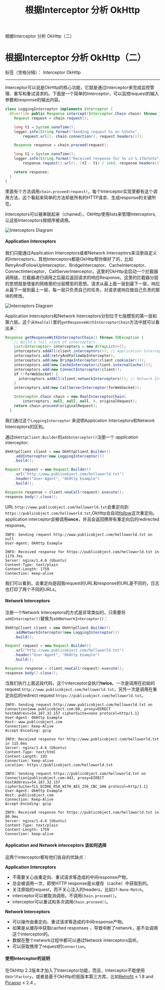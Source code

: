 ﻿---
layout: post
title: 根据Interceptor 分析 OkHttp
categories: Interceptor
description: 根据Interceptor 分析 OkHttp。
keywords: Interceptor, OkHttp
---

根据Interceptor 分析 OkHttp（二）

# 根据Interceptor 分析 OkHttp（二）

标签（空格分隔）： Interceptor OkHttp

---

Interceptor可以说是OkHttp的核心功能，它就是通过Interceptor来完成监控管理、重写和重试请求的。下面是一个简单的Interceptor，可以监控request的输入参数和response的输出内容。

```java
class LoggingInterceptor implements Interceptor {
  @Override public Response intercept(Interceptor.Chain chain) throws IOException {
    Request request = chain.request();

    long t1 = System.nanoTime();
    logger.info(String.format("Sending request %s on %s%n%s",
        request.url(), chain.connection(), request.headers()));

    Response response = chain.proceed(request);

    long t2 = System.nanoTime();
    logger.info(String.format("Received response for %s in %.1fms%n%s",
        response.request().url(), (t2 - t1) / 1e6d, response.headers()));

    return response;
  }
}
```

里面有个方法调用`chain.proceed(request)`，每个Interceptor实现里都有这个调用方法，这个看起来简单的方法却是所有的HTTP请求、生成response的关键所在。

Interceptors可以被串联起来（chained）。OkHttp使用lists来管理Interceptors,让这些Interceptors按顺序被调用。

![Interceptors Diagram](https://raw.githubusercontent.com/wiki/square/okhttp/interceptors@2x.png)

#### Application Interceptors

我们只能通过Application Interceptors或者Network Interceptors来注册自定义的Interceptors，其他Interceptors都是OkHttp帮你做好了的，比如RetryAndFollowUpInterceptor、BridgeInterceptor、CacheInterceptor、ConnectInterceptor、CallServerInterceptor。这里的OkHttp会启动一个拦截器调用链，拦截器递归调用之后最后返回请求的响应Response。这里的拦截器分层的思想就是借鉴的网络里的分层模型的思想。请求从最上面一层到最下一层，响应从最下一层到最上一层，每一层只负责自己的任务，对请求或响应做自己负责的那块的修改。

![Interceptors Diagram](https://ww4.sinaimg.cn/large/006tNbRwly1fdb4w7y0h0j30o90jignd.jpg)

Application Interceptors和Network Interceptors分别位于七层模型的第一层和第六层。这个从`RealCall`里的`getResponseWithInterceptorChain`方法中就可以看出来：

```java
Response getResponseWithInterceptorChain() throws IOException {
    // Build a full stack of interceptors.
    List<Interceptor> interceptors = new ArrayList<>();
    interceptors.addAll(client.interceptors()); // Application Interceptors
    interceptors.add(retryAndFollowUpInterceptor);
    interceptors.add(new BridgeInterceptor(client.cookieJar()));
    interceptors.add(new CacheInterceptor(client.internalCache()));
    interceptors.add(new ConnectInterceptor(client));
    if (!forWebSocket) {
      interceptors.addAll(client.networkInterceptors()); // Network Interceptors
    }
    interceptors.add(new CallServerInterceptor(forWebSocket));

    Interceptor.Chain chain = new RealInterceptorChain(
        interceptors, null, null, null, 0, originalRequest);
    return chain.proceed(originalRequest);
  }
```

我们通过这个`LoggingInterceptor` 来说明Application Interceptors和Network Interceptors的区别。

通过`OkHttpClient.Builder`的`addInterceptor()`注册一个 _application_ interceptor:

```java
OkHttpClient client = new OkHttpClient.Builder()
    .addInterceptor(new LoggingInterceptor())
    .build();

Request request = new Request.Builder()
    .url("http://www.publicobject.com/helloworld.txt")
    .header("User-Agent", "OkHttp Example")
    .build();

Response response = client.newCall(request).execute();
response.body().close();
```

URL `http://www.publicobject.com/helloworld.txt`会重定向到`https://publicobject.com/helloworld.txt`,OkHttp会自动[follow](https://www.zybuluo.com/Warning1943/note/698400#follow-up-requests)这次重定向。application interceptor会被调用**once**，并且会返回携带有重定向后的redirected response。

```
INFO: Sending request http://www.publicobject.com/helloworld.txt on null
User-Agent: OkHttp Example

INFO: Received response for https://publicobject.com/helloworld.txt in 1179.7ms
Server: nginx/1.4.6 (Ubuntu)
Content-Type: text/plain
Content-Length: 1759
Connection: keep-alive
```

我们可以看到，会重定向是因我request的URL和response的URL是不同的，日志也打印了两个不同的URLs。

#### Network Interceptors

注册一个Network Interceptors的方式是非常类似的，只需要将`addInterceptor()`替换为`addNetworkInterceptor()`：

```java
OkHttpClient client = new OkHttpClient.Builder()
    .addNetworkInterceptor(new LoggingInterceptor())
    .build();

Request request = new Request.Builder()
    .url("http://www.publicobject.com/helloworld.txt")
    .header("User-Agent", "OkHttp Example")
    .build();

Response response = client.newCall(request).execute();
response.body().close();
```

当我们执行上面这段代码，这个interceptor会执行**twice**。一次是调用在初始的request `http://www.publicobject.com/helloworld.txt`，另外一次是调用在重定向后的redirect request `https://publicobject.com/helloworld.txt`。

```
INFO: Sending request http://www.publicobject.com/helloworld.txt on Connection{www.publicobject.com:80, proxy=DIRECT hostAddress=54.187.32.157 cipherSuite=none protocol=http/1.1}
User-Agent: OkHttp Example
Host: www.publicobject.com
Connection: Keep-Alive
Accept-Encoding: gzip

INFO: Received response for http://www.publicobject.com/helloworld.txt in 115.6ms
Server: nginx/1.4.6 (Ubuntu)
Content-Type: text/html
Content-Length: 193
Connection: keep-alive
Location: https://publicobject.com/helloworld.txt

INFO: Sending request https://publicobject.com/helloworld.txt on Connection{publicobject.com:443, proxy=DIRECT hostAddress=54.187.32.157 cipherSuite=TLS_ECDHE_RSA_WITH_AES_256_CBC_SHA protocol=http/1.1}
User-Agent: OkHttp Example
Host: publicobject.com
Connection: Keep-Alive
Accept-Encoding: gzip

INFO: Received response for https://publicobject.com/helloworld.txt in 80.9ms
Server: nginx/1.4.6 (Ubuntu)
Content-Type: text/plain
Content-Length: 1759
Connection: keep-alive
```

#### Application and Network interceptors 该如何选择

这两个interceptor都有他们各自的优缺点：

**Application Interceptors**

* 不需要关心由重定向、重试请求等造成的中间response产物。
* 总会被调用一次，即使HTTP response是从缓存（cache）中获取到的。
* 关注原始的request，而不关心注入的headers，比如`If-None-Match`。
* interceptor可以被取消调用，不调用`Chain.proceed()`。
* interceptor可以重试和多次调用`Chain.proceed()`。

**Network  Interceptors**

* 可以操作由重定向、重试请求等造成的中间response产物。
* 如果是从缓存中获取cached responses ，导致中断了network，是不会调用这个interceptor的。
* 数据在整个network过程中都可以通过Network  Interceptors监听。
* 可以获取携带了request的`Connection`。

#### 使用Interceptor的说明

在OkHttp 2.2版本才加入了Interceptor功能，而且，Interceptor不能使用`OkUrlFactory`，或者是基于OkHttp的低版本第三方库，比如[Retrofit](http://square.github.io/retrofit/) ≤ 1.8 and [Picasso](http://square.github.io/picasso/) ≤ 2.4 。
